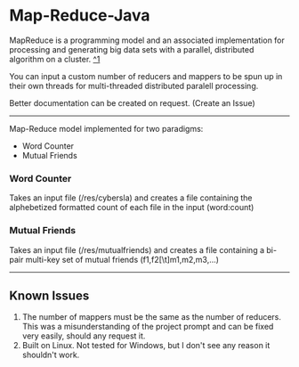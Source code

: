 # Map-Reduce-Java

MapReduce is a programming model and an associated implementation for processing and generating big data sets with a parallel, distributed algorithm on a cluster. [^1](https://en.wikipedia.org/wiki/MapReduce)

You can input a custom number of reducers and mappers to be spun up in their own threads for multi-threaded distributed paralell processing.

Better documentation can be created on request. (Create an Issue)

---

Map-Reduce model implemented for two paradigms:
- Word Counter
- Mutual Friends

### Word Counter
Takes an input file (/res/cybersla) and creates a file containing the alphebetized formatted count of each file in the input (word:count)

### Mutual Friends
Takes an input file (/res/mutualfriends) and creates a file containing a bi-pair multi-key set of mutual friends (f1,f2[\t]m1,m2,m3,...)

---

## Known Issues
1. The number of mappers must be the same as the number of reducers. This was a misunderstanding of the project prompt and can be fixed very easily, should any request it.
2. Built on Linux. Not tested for Windows, but I don't see any reason it shouldn't work.